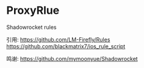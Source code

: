 # ProxyRlue
Shadowrocket rules

引用:
https://github.com/LM-Firefly/Rules
https://github.com/blackmatrix7/ios_rule_script

鸣谢:
https://github.com/mymoonyue/Shadowrocket
